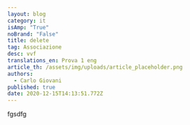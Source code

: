 ```yaml
---
layout: blog
category: it
isAmp: "True"
noBrand: "False"
title: delete
tag: Associazione
desc: vvf
translations_en: Prova 1 eng
article_th: /assets/img/uploads/article_placeholder.png
authors:
  - Carlo Giovani
published: true
date: 2020-12-15T14:13:51.772Z
---
```

fgsdfg